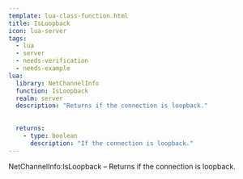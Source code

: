 ```yaml
---
template: lua-class-function.html
title: IsLoopback
icon: lua-server
tags:
  - lua
  - server
  - needs-verification
  - needs-example
lua:
  library: NetChannelInfo
  function: IsLoopback
  realm: server
  description: "Returns if the connection is loopback."
  
  
  returns:
    - type: boolean
      description: "If the connection is loopback."
---
```


<div class="lua__search__keywords">
NetChannelInfo:IsLoopback &#x2013; Returns if the connection is loopback.
</div>
